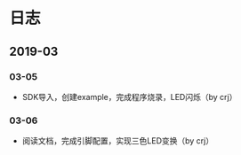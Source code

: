 # 日志

## 2019-03
### 03-05 
- SDK导入，创建example，完成程序烧录，LED闪烁（by crj）
### 03-06
- 阅读文档，完成引脚配置，实现三色LED变换（by crj）

